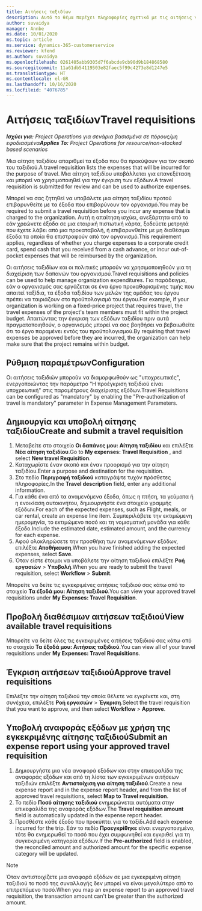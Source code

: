 ```yaml
---
title: Αιτήσεις ταξιδίων
description: Αυτό το θέμα παρέχει πληροφορίες σχετικά με τις αιτήσεις για ταξίδια.
author: suvaidya
manager: Annbe
ms.date: 10/01/2020
ms.topic: article
ms.service: dynamics-365-customerservice
ms.reviewer: kfend
ms.author: suvaidya
ms.openlocfilehash: 0261405abb9305d7f6abcde9cb90d9b184868580
ms.sourcegitcommit: 11a61db54119503e82faec5f99c4273e8d1247e5
ms.translationtype: HT
ms.contentlocale: el-GR
ms.lasthandoff: 10/16/2020
ms.locfileid: "4076785"
---
```

# <a name="travel-requisitions"></a><span data-ttu-id="a6b07-103">Αιτήσεις ταξιδίων</span><span class="sxs-lookup"><span data-stu-id="a6b07-103">Travel requisitions</span></span>

<span data-ttu-id="a6b07-104">_**Ισχύει για:** Project Operations για σενάρια βασισμένα σε πόρους/μη εφοδιασμένα_</span><span class="sxs-lookup"><span data-stu-id="a6b07-104">_**Applies To:** Project Operations for resource/non-stocked based scenarios_</span></span>

<span data-ttu-id="a6b07-105">Μια αίτηση ταξιδίου απαριθμεί τα έξοδα που θα προκύψουν για τον σκοπό του ταξιδιού.</span><span class="sxs-lookup"><span data-stu-id="a6b07-105">A travel requisition lists the expenses that will be incurred for the purpose of travel.</span></span> <span data-ttu-id="a6b07-106">Μια αίτηση ταξιδίου υποβάλλεται για επανεξέταση και μπορεί να χρησιμοποιηθεί για την έγκριση των εξόδων.</span><span class="sxs-lookup"><span data-stu-id="a6b07-106">A travel requisition is submitted for review and can be used to authorize expenses.</span></span>

<span data-ttu-id="a6b07-107">Μπορεί να σας ζητηθεί να υποβάλετε μια αίτηση ταξιδίου προτού επιβαρυνθείτε με τα έξοδα που επιβαρύνουν τον οργανισμό.</span><span class="sxs-lookup"><span data-stu-id="a6b07-107">You may be required to submit a travel requisition before you incur any expense that is charged to the organization.</span></span> <span data-ttu-id="a6b07-108">Αυτή η απαίτηση ισχύει, ανεξάρτητα από το εάν χρεώνετε έξοδα σε μια εταιρική πιστωτική κάρτα, ξοδεύετε μετρητά που έχετε λάβει από μια προκαταβολή, ή επιβαρυνθείτε με μη διαθέσιμα έξοδα τα οποία θα επιστραφούν από τον οργανισμό.</span><span class="sxs-lookup"><span data-stu-id="a6b07-108">This requirement applies, regardless of whether you charge expenses to a corporate credit card, spend cash that you received from a cash advance, or incur out-of-pocket expenses that will be reimbursed by the organization.</span></span>

<span data-ttu-id="a6b07-109">Οι αιτήσεις ταξιδίων και οι πολιτικές μπορούν να χρησιμοποιηθούν για τη διαχείριση των δαπανών του οργανισμού.</span><span class="sxs-lookup"><span data-stu-id="a6b07-109">Travel requisitions and policies can be used to help manage organization expenditures.</span></span> <span data-ttu-id="a6b07-110">Για παράδειγμα, εάν ο οργανισμός σας εργάζεται σε ένα έργο προκαθορισμένης τιμής που απαιτεί ταξίδια, τα έξοδα ταξιδίου των μελών της ομάδας του έργου πρέπει να ταιριάζουν στο προϋπολογισμό του έργου.</span><span class="sxs-lookup"><span data-stu-id="a6b07-110">For example, if your organization is working on a fixed-price project that requires travel, the travel expenses of the project's team members must fit within the project budget.</span></span> <span data-ttu-id="a6b07-111">Απαιτώντας την έγκριση των εξόδων ταξιδίου πριν αυτά πραγματοποιηθούν, ο οργανισμός μπορεί να σας βοηθήσει να βεβαιωθείτε ότι το έργο παραμένει εντός του προϋπολογισμού.</span><span class="sxs-lookup"><span data-stu-id="a6b07-111">By requiring that travel expenses be approved before they are incurred, the organization can help make sure that the project remains within budget.</span></span>

## <a name="configuration"></a><span data-ttu-id="a6b07-112">Ρύθμιση παραμέτρων</span><span class="sxs-lookup"><span data-stu-id="a6b07-112">Configuration</span></span> 

<span data-ttu-id="a6b07-113">Οι αιτήσεις ταξιδιών μπορούν να διαμορφωθούν ως "υποχρεωτικές", ενεργοποιώντας την παράμετρο "Η προέγκριση ταξιδιού είναι υποχρεωτική" στις παραμέτρους διαχείρισης εξόδων.</span><span class="sxs-lookup"><span data-stu-id="a6b07-113">Travel Requisitions can be configured as "mandatory" by enabling the "Pre-authorization of travel is mandatory" parameter in Expense Management Parameters.</span></span> 

## <a name="create-and-submit-a-travel-requisition"></a><span data-ttu-id="a6b07-114">Δημιουργία και υποβολή αίτησης ταξιδίου</span><span class="sxs-lookup"><span data-stu-id="a6b07-114">Create and submit a travel requisition</span></span>

1. <span data-ttu-id="a6b07-115">Μεταβείτε στο στοιχείο **Οι δαπάνες μου: Αίτηση ταξιδίου** και επιλέξτε **Νέα αίτηση ταξιδίου**.</span><span class="sxs-lookup"><span data-stu-id="a6b07-115">Go to **My expenses: Travel Requisition** , and select **New travel Requisition**.</span></span>
2. <span data-ttu-id="a6b07-116">Καταχωρίστε έναν σκοπό και έναν προορισμό για την αίτηση ταξιδίου.</span><span class="sxs-lookup"><span data-stu-id="a6b07-116">Enter a purpose and destination for the requisition.</span></span>
3. <span data-ttu-id="a6b07-117">Στο πεδίο **Περιγραφή ταξιδιού** καταγράψτε τυχόν πρόσθετες πληροφορίες.</span><span class="sxs-lookup"><span data-stu-id="a6b07-117">In the  **Travel description** field, enter any additional information.</span></span> 
4. <span data-ttu-id="a6b07-118">Για κάθε ένα από τα αναμενόμενα έξοδα, όπως η πτήση, τα γεύματα ή η ενοικίαση αυτοκινήτου, δημιουργήστε ένα στοιχείο γραμμής εξόδων.</span><span class="sxs-lookup"><span data-stu-id="a6b07-118">For each of the expected expenses, such as Flight, meals, or car rental, create an expense line item.</span></span> <span data-ttu-id="a6b07-119">Συμπεριλάβετε την εκτιμώμενη ημερομηνία, το εκτιμώμενο ποσό και τη νομισματική μονάδα για κάθε έξοδο.</span><span class="sxs-lookup"><span data-stu-id="a6b07-119">Include the estimated date, estimated amount, and the currency for each expense.</span></span> 
5. <span data-ttu-id="a6b07-120">Αφού ολοκληρώσετε την προσθήκη των αναμενόμενων εξόδων, επιλέξτε **Αποθήκευση**.</span><span class="sxs-lookup"><span data-stu-id="a6b07-120">When you have finished adding the expected expenses, select **Save**.</span></span>
6. <span data-ttu-id="a6b07-121">Όταν είστε έτοιμοι να υποβάλετε την αίτηση ταξιδιού επιλέξτε **Ροή εργασιών** > **Υποβολή**.</span><span class="sxs-lookup"><span data-stu-id="a6b07-121">When you are ready to submit the travel requisition, select **Workflow** > **Submit**.</span></span>

<span data-ttu-id="a6b07-122">Μπορείτε να δείτε τις εγκεκριμένες αιτήσεις ταξιδιού σας κάτω από το στοιχείο **Τα έξοδά μου: Αίτηση ταξιδιού**.</span><span class="sxs-lookup"><span data-stu-id="a6b07-122">You can view your approved travel requisitions under **My Expenses: Travel Requisition**.</span></span> 

## <a name="view-available-travel-requisitions"></a><span data-ttu-id="a6b07-123">Προβολή διαθέσιμων αιτήσεων ταξιδιού</span><span class="sxs-lookup"><span data-stu-id="a6b07-123">View available travel requisitions</span></span>

<span data-ttu-id="a6b07-124">Μπορείτε να δείτε όλες τις εγκεκριμένες αιτήσεις ταξιδιού σας κάτω από το στοιχείο **Τα έξοδά μου: Αιτήσεις ταξιδιού**.</span><span class="sxs-lookup"><span data-stu-id="a6b07-124">You can view all of your travel requisitions under **My Expenses: Travel Requisitions**.</span></span>

## <a name="approve-travel-requisitions"></a><span data-ttu-id="a6b07-125">Έγκριση αιτήσεων ταξιδιού</span><span class="sxs-lookup"><span data-stu-id="a6b07-125">Approve travel requisitions</span></span>

<span data-ttu-id="a6b07-126">Επιλέξτε την αίτηση ταξιδιού την οποία θέλετε να εγκρίνετε και, στη συνέχεια, επιλέξτε **Ροή εργασιών** > **Έγκριση**.</span><span class="sxs-lookup"><span data-stu-id="a6b07-126">Select the travel requisition that you want to approve, and then select **Workflow** > **Approve**.</span></span>  

## <a name="submit-an-expense-report-using-your-approved-travel-requisition"></a><span data-ttu-id="a6b07-127">Υποβολή αναφοράς εξόδων με χρήση της εγκεκριμένης αίτησης ταξιδιού</span><span class="sxs-lookup"><span data-stu-id="a6b07-127">Submit an expense report using your approved travel requisition</span></span>

1. <span data-ttu-id="a6b07-128">Δημιουργήστε μια νέα αναφορά εξόδων και στην επικεφαλίδα της αναφοράς εξόδων και από τη λίστα των εγκεκριμένων αιτήσεων ταξιδιών επιλέξτε **Αντιστοίχιση για αίτηση ταξιδιού**.</span><span class="sxs-lookup"><span data-stu-id="a6b07-128">Create a new expense report and in the expense report header, and from the list of approved travel requisitions, select **Map to Travel requisition**.</span></span>
2. <span data-ttu-id="a6b07-129">Το πεδίο **Ποσό αίτησης ταξιδιού** ενημερώνεται αυτόματα στην επικεφαλίδα της αναφοράς εξόδων.</span><span class="sxs-lookup"><span data-stu-id="a6b07-129">The **Travel requisition amount** field is automatically updated in the expense report header.</span></span>
3. <span data-ttu-id="a6b07-130">Προσθέστε κάθε έξοδο που προκύπτει για το ταξίδι.</span><span class="sxs-lookup"><span data-stu-id="a6b07-130">Add each expense incurred for the trip.</span></span> <span data-ttu-id="a6b07-131">Εάν το πεδίο **Προεγκρίθηκε** είναι ενεργοποιημένο, τότε θα ενημερωθεί το ποσό που έχει συμφωνηθεί και εγκριθεί για τη συγκεκριμένη κατηγορία εξόδων.</span><span class="sxs-lookup"><span data-stu-id="a6b07-131">If the **Pre-authorized** field is enabled, the reconciled amount and authorized amount for the specific expense category will be updated.</span></span>

> [!NOTE]
> <span data-ttu-id="a6b07-132">Όταν αντιστοιχίζετε μια αναφορά εξόδων σε μια εγκεκριμένη αίτηση ταξιδιού το ποσό της συναλλαγής δεν μπορεί να είναι μεγαλύτερο από το επιτρεπόμενο ποσό.</span><span class="sxs-lookup"><span data-stu-id="a6b07-132">When you map an expense report to an approved travel requisition, the transaction amount can't be greater than the authorized amount.</span></span> 
